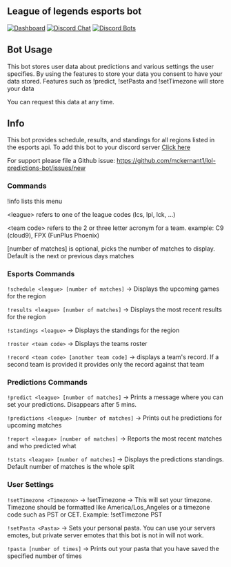## League of legends esports bot

[![Dashboard](https://img.shields.io/static/v1?label=AWS&message=Dashboard&color=green)](https://cloudwatch.amazonaws.com/dashboard.html?dashboard=Predictions-Bot-Dashboard&context=eyJSIjoidXMtZWFzdC0xIiwiRCI6ImN3LWRiLTY1MzUyODg3Mzk1MSIsIlUiOiJ1cy1lYXN0LTFfWWdlV3dsS0tGIiwiQyI6Ijc4OHJ1bGIzdDNvaTc3dTJjbGhoOTlzbGNpIiwiSSI6InVzLWVhc3QtMTo0ODhlOWRmNi1hOThlLTQzMTItOGE0YS0zMzZkYTVkNzI2ZWMiLCJNIjoiUHVibGljIn0=)
[![Discord Chat](https://img.shields.io/discord/802610953396551720?label=support)](https://discord.gg/Dvq8f5KxZT)
[![Discord Bots](https://top.gg/api/widget/status/725169546633281628.svg)](https://top.gg/bot/725169546633281628)



## Bot Usage
This bot stores user data about predictions and various settings the user specifies. By using the features to store your data you consent to have your data stored.
Features such as !predict, !setPasta and !setTimezone will store your data

You can request this data at any time.

## Info
This bot provides schedule, results, and standings for all regions listed in the esports api.
To add this bot to your discord server [Click here](https://discord.com/api/oauth2/authorize?client_id=725169546633281628&permissions=2112&scope=bot)

For support please file a Github issue: https://github.com/mckernant1/lol-predictions-bot/issues/new

### Commands
!info lists this menu

\<league\> refers to one of the league codes (lcs, lpl, lck, ...) 

\<team code\> refers to the 2 or three letter acronym for a team. example: C9 (cloud9), FPX (FunPlus Phoenix)

[number of matches] is optional, picks the number of matches to display. Default is the next or previous days matches

### Esports Commands
`!schedule <league> [number of matches]` -> Displays the upcoming games for the region

`!results <league> [number of matches]` -> Displays the most recent results for the region 

`!standings <league>` -> Displays the standings for the region 

`!roster <team code>` -> Displays the teams roster

`!record <team code> [another team code]` -> displays a team's record. If a second team is provided it provides only the record against that team

### Predictions Commands
`!predict <league> [number of matches]` -> Prints a message where you can set your predictions. Disappears after 5 mins.

`!predictions <league> [number of matches]` -> Prints out he predictions for upcoming matches

`!report <league> [number of matches]` -> Reports the most recent matches and who predicted what

`!stats <league> [number of matches]` -> Displays the predictions standings. Default number of matches is the whole split

### User Settings

`!setTimezone <Timezone>` -> !setTimezone <Timezone> -> This will set your timezone. Timezone should be formatted like America/Los_Angeles or a timezone code such as PST or CET. Example: !setTimezone PST

`!setPasta <Pasta>` -> Sets your personal pasta. You can use your servers emotes, but private server emotes that this bot is not in will not work.

`!pasta [number of times]` -> Prints out your pasta that you have saved the specified number of times
